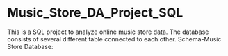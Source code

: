 # Music_Store_DA_Project_SQL
This is a SQL project to analyze online music store data.
The database consists of several different table connected to each other.
Schema-Music Store Database:
